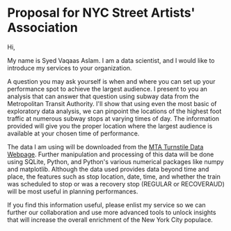 # Proposal for NYC Street Artists' Association

Hi,

My name is Syed Vaqaas Aslam. I am a data scientist, and I would like to introduce my services to your organization. 

A question you may ask yourself is when and where you can set up your performance spot to achieve the largest audience. I present to you an analysis that can answer that question using subway data from the Metropolitan Transit Authority. I'll show that using even the most basic of exploratory data analysis, we can pinpoint the locations of the highest foot traffic at numerous subway stops at varying times of day. The information provided will give you the proper location where the largest audience is available at your chosen time of performance. 

The data I am using will be downloaded from the [MTA Turnstile Data Webpage](http://web.mta.info/developers/turnstile.html). Further manipulation and processing of this data will be done using SQLite, Python, and Python's various numerical packages like numpy and matplotlib. Although the data used provides data beyond time and place, the features such as stop location, date, time, and whether the train was scheduled to stop or was a recovery stop (REGULAR or RECOVERAUD) will be most useful in planning performances.

If you find this information useful, please enlist my service so we can further our collaboration and use more advanced tools to unlock insights that will increase the overall enrichment of the New York City populace.

